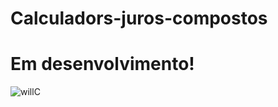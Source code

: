# Calculadors-juros-compostos
# Em desenvolvimento!
![willC](https://github.com/Wilhians/Calculadors-juros/assets/102177116/d1177e39-a084-41ab-9a22-ad28bc0df6ac)
